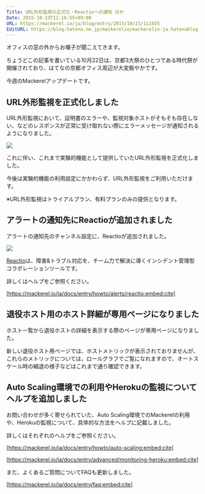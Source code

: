 ```yaml
---
Title: URL外形監視の正式化・Reactioへの通知 ほか
Date: 2015-10-23T11:16:55+09:00
URL: https://mackerel.io/ja/blog/entry/2015/10/23/111655
EditURL: https://blog.hatena.ne.jp/mackerelio/mackerelio-ja.hatenablog.mackerel.io/atom/entry/6653458415125463365
---
```


オフィスの窓の外からお囃子が聞こえてきます。

ちょうどこの記事を書いている10月22日は、京都3大祭のひとつである時代祭が開催されており、はてなの京都オフィス周辺が大変賑やかです。

今週のMackerelアップデートです。

## URL外形監視を正式化しました

URL外形監視において、証明書のエラーや、監視対象ホストがそもそも存在しない、などのレスポンスが正常に受け取れない際にエラーメッセージが通知されるようになりました。

![](https://cdn-ak.f.st-hatena.com/images/fotolife/m/mackerelio/20151022/20151022160936.png)

これに伴い、これまで実験的機能として提供していたURL外形監視を正式化しました。

今後は実験的機能の利用設定にかかわらず、URL外形監視をご利用いただけます。

※URL外形監視はトライアルプラン、有料プランのみの提供となります。

## アラートの通知先にReactioが追加されました

アラートの通知先のチャンネル設定に、Reactioが追加されました。

![](https://cdn-ak.f.st-hatena.com/images/fotolife/m/mackerelio/20151022/20151022151145.png)

[Reactio](https://reactio.jp/)は、障害&トラブル対応を、チーム力で解決に導くインシデント管理型コラボレーションツールです。

詳しくはヘルプをご参照ください。

[https://mackerel.io/ja/docs/entry/howto/alerts/reactio:embed:cite]

## 退役ホスト用のホスト詳細が専用ページになりました

ホスト一覧から退役ホストの詳細を表示する際のページが専用ページになりました。

新しい退役ホスト用ページでは、ホストメトリックが表示されておりませんが、これらのメトリックについては、ロールグラフでご覧になれますので、オートスケール時の縮退の様子などはこれまで通り確認できます。


## Auto Scaling環境での利用やHerokuの監視についてヘルプを追加しました

お問い合わせが多く寄せられていた、Auto Scaling環境でのMackerelの利用や、Herokuの監視について、具体的な方法をヘルプに記載しました。

詳しくはそれぞれのヘルプをご参照ください。

[https://mackerel.io/ja/docs/entry/howto/auto-scaling:embed:cite]

[https://mackerel.io/ja/docs/entry/advanced/monitoring-heroku:embed:cite]

また、よくあるご質問についてFAQも更新しました。

[https://mackerel.io/ja/docs/entry/faq:embed:cite]
